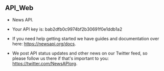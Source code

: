 ## API_Web

- News API.

- Your API key is: bab2dfb0c9974bf2b30691f0e1ddb1a2

- If you need help getting started we have guides and documentation over here: https://newsapi.org/docs.

- We post API status updates and other news on our Twitter feed, so please follow us there if that's important to you: https://twitter.com/NewsAPIorg. 
